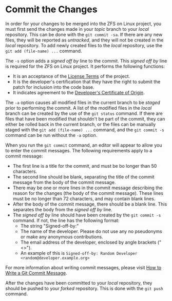 # Commit the Changes

In order for your changes to be merged into the ZFS on Linux project, you must first send the changes made in your *topic* branch to your *local* repository.  This can be done with the `git commit -sa`.  If there are any new files, they will be reported as *untracked*, and they will not be created in the *local* repository.  To add newly created files to the *local* repository, use the `git add (file-name) ...` command.

The `-s` option adds a *signed off by* line to the commit.  This *signed off by* line is required for the ZFS on Linux project.  It performs the following functions:
* It is an acceptance of the [License Terms][license] of the project.
* It is the developer's certification that they have the right to submit the patch for inclusion into the code base.
* It indicates agreement to the [Developer's Certificate of Origin][COA].

The `-a` option causes all modified files in the current branch to be *staged* prior to performing the commit.  A list of the modified files in the *local* branch can be created by the use of the `git status` command.  If there are files that have been modified that shouldn't be part of the commit, they can either be rolled back in the current branch, or the files can be manually staged with the `git add (file-name) ...` command, and the `git commit -s` command can be run without the `-a` option.

When you run the `git commit` command, an editor will appear to allow you to enter the commit messages.  The following requirements apply to a commit message:
* The first line is a title for the commit, and must be bo longer than 50 characters.
* The second line should be blank, separating the title of the commit message from the body of the commit message.
* There may be one or more lines in the commit message describing the reason for the changes (the body of the commit message).  These lines must be no longer than 72 characters, and may contain blank lines.
* After the body of the commit message, there should be a blank line.  This separates the body from the *signed off by* line.
* The *signed off by* line should have been created by the `git commit -s` command.  If not, the line has the following format:
  * The string "Signed-off-by:"
  * The name of the developer.  Please do not use any no pseudonyms or make any anonymous contributions.
  * The email address of the developer, enclosed by angle brackets ("<>").
  * An example of this is `Signed-off-by: Random Developer <random@developer.example.org>`

For more information about writing commit messages, please visit [How to Write a Git Commit Message][writing-commit-message].

After the changes have been committed to your *local* repository, they should be pushed to your *forked* repository.  This is done with the `git push` command.

[license]: https://github.com/zfsonlinux/zfs/blob/master/COPYRIGHT
[COA]: https://www.kernel.org/doc/html/latest/process/submitting-patches.html#sign-your-work-the-developer-s-certificate-of-origin
[writing-commit-message]: https://chris.beams.io/posts/git-commit/
